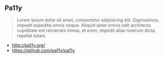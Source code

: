 ## Pa11y

> Lorem ipsum dolor sit amet, consectetur adipisicing elit. Dignissimos, impedit expedita omnis neque. Aliquid amet omnis odit architecto cupiditate est reiciendis minus, et enim, impedit alias nostrum dicta, repellat totam.

- http://pa11y.org/
- https://github.com/pa11y/pa11y

